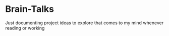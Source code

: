 # Brain-Talks
Just documenting project ideas to explore that comes to my mind whenever reading or working 

